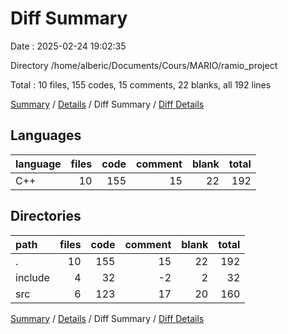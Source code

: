 # Diff Summary

Date : 2025-02-24 19:02:35

Directory /home/alberic/Documents/Cours/MARIO/ramio_project

Total : 10 files,  155 codes, 15 comments, 22 blanks, all 192 lines

[Summary](results.md) / [Details](details.md) / Diff Summary / [Diff Details](diff-details.md)

## Languages
| language | files | code | comment | blank | total |
| :--- | ---: | ---: | ---: | ---: | ---: |
| C++ | 10 | 155 | 15 | 22 | 192 |

## Directories
| path | files | code | comment | blank | total |
| :--- | ---: | ---: | ---: | ---: | ---: |
| . | 10 | 155 | 15 | 22 | 192 |
| include | 4 | 32 | -2 | 2 | 32 |
| src | 6 | 123 | 17 | 20 | 160 |

[Summary](results.md) / [Details](details.md) / Diff Summary / [Diff Details](diff-details.md)